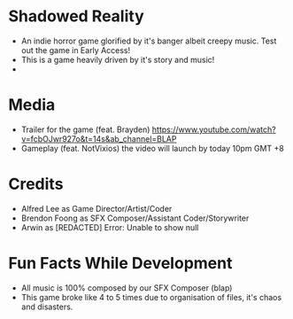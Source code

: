 # Shadowed Reality
* An indie horror game glorified by it's banger albeit creepy music. Test out the game in Early Access!
* This is a game heavily driven by it's story and music!
* 
# Media
* Trailer for the game (feat. Brayden)
https://www.youtube.com/watch?v=fcbOJwr927o&t=14s&ab_channel=BLAP
* Gameplay (feat. NotVixios)
  the video will launch by today 10pm GMT +8

# Credits 
* Alfred Lee as Game Director/Artist/Coder
* Brendon Foong as SFX Composer/Assistant Coder/Storywriter 
* Arwin as [REDACTED] Error: Unable to show null

# Fun Facts While Development
* All music is 100% composed by our SFX Composer (blap)
* This game broke like 4 to 5 times due to organisation of files, it's chaos and disasters.
